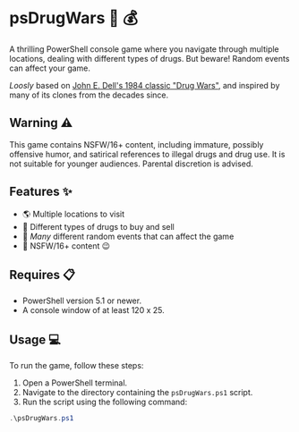 ﻿# psDrugWars :syringe: :moneybag:

A thrilling PowerShell console game where you navigate through multiple locations, dealing with different types of drugs. But beware! Random events can affect your game.

*Loosly* based on [John E. Dell's 1984 classic "Drug Wars"](https://en.wikipedia.org/wiki/Drug_Wars_(video_game)), and inspired by many of its clones from the decades since.

## Warning :warning:

This game contains NSFW/16+ content, including immature, possibly offensive humor, and satirical references to illegal drugs and drug use. It is not suitable for younger audiences. Parental discretion is advised.

## Features :sparkles:

- :earth_americas: Multiple locations to visit
- :pill: Different types of drugs to buy and sell
- :game_die: *Many* different random events that can affect the game
- :underage: NSFW/16+ content :wink:

## Requires :clipboard:

- PowerShell version 5.1 or newer.
- A console window of at least 120 x 25.

## Usage :computer:

To run the game, follow these steps:

1. Open a PowerShell terminal.
2. Navigate to the directory containing the `psDrugWars.ps1` script.
3. Run the script using the following command:

```powershell
.\psDrugWars.ps1